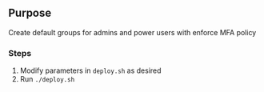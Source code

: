 ## Purpose

Create default groups for admins and power users with enforce MFA policy

### Steps
1. Modify parameters in `deploy.sh` as desired
2. Run `./deploy.sh`
